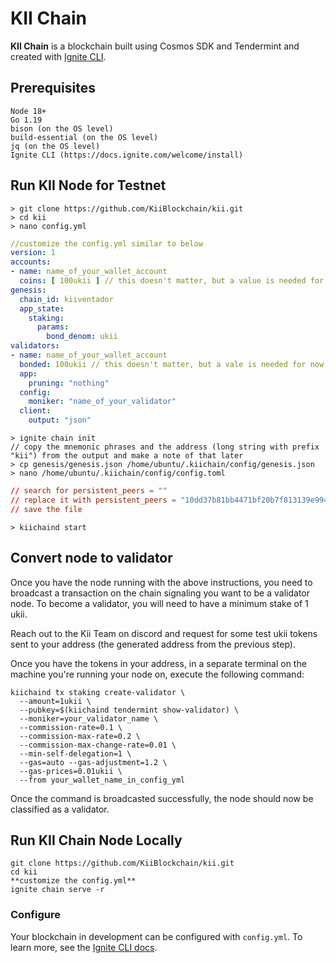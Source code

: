 # KII Chain
**KII Chain** is a blockchain built using Cosmos SDK and Tendermint and created with [Ignite CLI](https://ignite.com/cli).

## Prerequisites
```
Node 18+
Go 1.19
bison (on the OS level)
build-essential (on the OS level)
jq (on the OS level)
Ignite CLI (https://docs.ignite.com/welcome/install)
```
## Run KII Node for Testnet
```shell
> git clone https://github.com/KiiBlockchain/kii.git
> cd kii
> nano config.yml
```

```yaml
//customize the config.yml similar to below
version: 1
accounts:
- name: name_of_your_wallet_account
  coins: [ 100ukii ] // this doesn't matter, but a value is needed for now
genesis:
  chain_id: kiiventador
  app_state:
    staking:
      params:
        bond_denom: ukii
validators:
- name: name_of_your_wallet_account
  bonded: 100ukii // this doesn't matter, but a vale is needed for now
  app:
    pruning: "nothing"
  config:
    moniker: "name_of_your_validator"
  client:
    output: "json"
```

```shell
> ignite chain init
// copy the mnemonic phrases and the address (long string with prefix "kii") from the output and make a note of that later
> cp genesis/genesis.json /home/ubuntu/.kiichain/config/genesis.json
> nano /home/ubuntu/.kiichain/config/config.toml
```

```toml
// search for persistent_peers = ""
// replace it with persistent_peers = "10dd37b81bb4471bf20b7f813139e994cf2fcac0@3.129.207.228:26656"
// save the file
```

```shell
> kiichaind start
```

## Convert node to validator
Once you have the node running with the above instructions, you need to broadcast a transaction on the chain signaling you want to be a validator node.  To become a validator, you will need to have a minimum stake of 1 ukii.

Reach out to the Kii Team on discord and request for some test ukii tokens sent to your address (the generated address from the previous step).

Once you have the tokens in your address, in a separate terminal on the machine you're running your node on, execute the following command:

```
kiichaind tx staking create-validator \
  --amount=1ukii \
  --pubkey=$(kiichaind tendermint show-validator) \
  --moniker=your_validator_name \
  --commission-rate=0.1 \
  --commission-max-rate=0.2 \
  --commission-max-change-rate=0.01 \
  --min-self-delegation=1 \
  --gas=auto --gas-adjustment=1.2 \
  --gas-prices=0.01ukii \
  --from your_wallet_name_in_config_yml
```

Once the command is broadcasted successfully, the node should now be classified as a validator.

## Run KII Chain Node Locally

```
git clone https://github.com/KiiBlockchain/kii.git
cd kii
**customize the config.yml**
ignite chain serve -r
```

### Configure

Your blockchain in development can be configured with `config.yml`. To learn more, see the [Ignite CLI docs](https://docs.ignite.com).